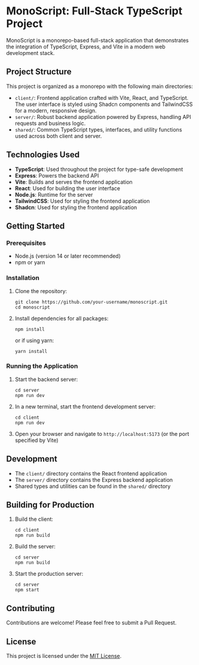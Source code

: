 # MonoScript: Full-Stack TypeScript Project

MonoScript is a monorepo-based full-stack application that demonstrates the integration of TypeScript, Express, and Vite in a modern web development stack.

## Project Structure

This project is organized as a monorepo with the following main directories:

- `client/`: Frontend application crafted with Vite, React, and TypeScript.
  The user interface is styled using Shadcn components and TailwindCSS for a modern, responsive design.
- `server/`: Robust backend application powered by Express, handling API requests and business logic.
- `shared/`: Common TypeScript types, interfaces, and utility functions used across both client and server.

## Technologies Used

- **TypeScript**: Used throughout the project for type-safe development
- **Express**: Powers the backend API
- **Vite**: Builds and serves the frontend application
- **React**: Used for building the user interface
- **Node.js**: Runtime for the server
- **TailwindCSS**: Used for styling the frontend application
- **Shadcn**: Used for styling the frontend application

## Getting Started

### Prerequisites

- Node.js (version 14 or later recommended)
- npm or yarn

### Installation

1. Clone the repository:

   ```
   git clone https://github.com/your-username/monoscript.git
   cd monoscript
   ```

2. Install dependencies for all packages:
   ```
   npm install
   ```
   or if using yarn:
   ```
   yarn install
   ```

### Running the Application

1. Start the backend server:

   ```
   cd server
   npm run dev
   ```

2. In a new terminal, start the frontend development server:

   ```
   cd client
   npm run dev
   ```

3. Open your browser and navigate to `http://localhost:5173` (or the port specified by Vite)

## Development

- The `client/` directory contains the React frontend application
- The `server/` directory contains the Express backend application
- Shared types and utilities can be found in the `shared/` directory

## Building for Production

1. Build the client:

   ```
   cd client
   npm run build
   ```

2. Build the server:

   ```
   cd server
   npm run build
   ```

3. Start the production server:
   ```
   cd server
   npm start
   ```

## Contributing

Contributions are welcome! Please feel free to submit a Pull Request.

## License

This project is licensed under the [MIT License](LICENSE).
